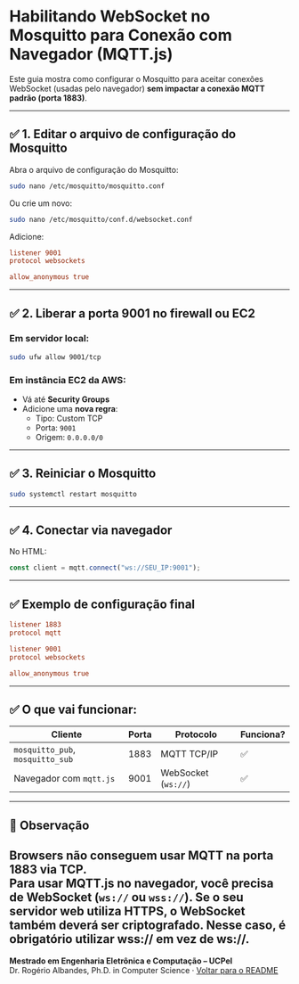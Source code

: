 # Habilitando WebSocket no Mosquitto para Conexão com Navegador (MQTT.js)

Este guia mostra como configurar o Mosquitto para aceitar conexões WebSocket (usadas pelo navegador) **sem impactar a conexão MQTT padrão (porta 1883)**.

---

## ✅ 1. Editar o arquivo de configuração do Mosquitto

Abra o arquivo de configuração do Mosquitto:

```bash
sudo nano /etc/mosquitto/mosquitto.conf
```

Ou crie um novo:

```bash
sudo nano /etc/mosquitto/conf.d/websocket.conf
```

Adicione:

```conf
listener 9001
protocol websockets

allow_anonymous true
```

---

## ✅ 2. Liberar a porta 9001 no firewall ou EC2

### Em servidor local:

```bash
sudo ufw allow 9001/tcp
```

### Em instância EC2 da AWS:

- Vá até **Security Groups**
- Adicione uma **nova regra**:
  - Tipo: Custom TCP
  - Porta: `9001`
  - Origem: `0.0.0.0/0`

---

## ✅ 3. Reiniciar o Mosquitto

```bash
sudo systemctl restart mosquitto
```

---

## ✅ 4. Conectar via navegador

No HTML:

```js
const client = mqtt.connect("ws://SEU_IP:9001");
```

---

## ✅ Exemplo de configuração final

```conf
listener 1883
protocol mqtt

listener 9001
protocol websockets

allow_anonymous true
```

---

## ✅ O que vai funcionar:

| Cliente                       | Porta | Protocolo         | Funciona? |
|------------------------------|-------|-------------------|-----------|
| `mosquitto_pub`, `mosquitto_sub` | 1883  | MQTT TCP/IP       | ✅         |
| Navegador com `mqtt.js`      | 9001  | WebSocket (`ws://`) | ✅         |

---

## 🧠 Observação

Browsers **não conseguem usar** MQTT na porta 1883 via TCP.  
Para usar MQTT.js no navegador, você **precisa de WebSocket** (`ws://` ou `wss://`).
Se o seu servidor web utiliza HTTPS, o WebSocket também deverá ser criptografado. Nesse caso, é obrigatório utilizar wss:// em vez de ws://.
---
**Mestrado em Engenharia Eletrônica e Computação – UCPel**  
Dr. Rogério Albandes, Ph.D. in Computer Science · [Voltar para o README](../README.md)